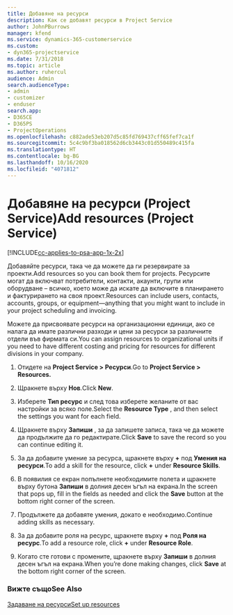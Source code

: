 ```yaml
---
title: Добавяне на ресурси
description: Как се добавят ресурси в Project Service
author: JohnPBurrows
manager: kfend
ms.service: dynamics-365-customerservice
ms.custom:
- dyn365-projectservice
ms.date: 7/31/2018
ms.topic: article
ms.author: ruhercul
audience: Admin
search.audienceType:
- admin
- customizer
- enduser
search.app:
- D365CE
- D365PS
- ProjectOperations
ms.openlocfilehash: c882ade53eb207d5c85fd769437cff65fef7ca1f
ms.sourcegitcommit: 5c4c9bf3ba018562d6cb3443c01d550489c415fa
ms.translationtype: HT
ms.contentlocale: bg-BG
ms.lasthandoff: 10/16/2020
ms.locfileid: "4071812"
---
```

# <a name="add-resources-project-service"></a><span data-ttu-id="5fb4b-103">Добавяне на ресурси (Project Service)</span><span class="sxs-lookup"><span data-stu-id="5fb4b-103">Add resources (Project Service)</span></span>

[!INCLUDE[cc-applies-to-psa-app-1x-2x](../includes/cc-applies-to-psa-app-1x-2x.md)]

<span data-ttu-id="5fb4b-104">Добавяйте ресурси, така че да можете да ги резервирате за проекти.</span><span class="sxs-lookup"><span data-stu-id="5fb4b-104">Add resources so you can book them for projects.</span></span> <span data-ttu-id="5fb4b-105">Ресурсите могат да включват потребители, контакти, акаунти, групи или оборудване – всичко, което може да искате да включите в планирането и фактурирането на своя проект.</span><span class="sxs-lookup"><span data-stu-id="5fb4b-105">Resources can include users, contacts, accounts, groups, or equipment—anything that you might want to include in your project scheduling and invoicing.</span></span>  
  
<span data-ttu-id="5fb4b-106">Можете да присвоявате ресурси на организационни единици, ако се налага да имате различни разходи и цени за ресурси за различните отдели във фирмата си.</span><span class="sxs-lookup"><span data-stu-id="5fb4b-106">You can assign resources to organizational units if you need to have different costing and pricing for resources for different divisions in your company.</span></span>  
  
1.  <span data-ttu-id="5fb4b-107">Отидете на **Project Service > Ресурси**.</span><span class="sxs-lookup"><span data-stu-id="5fb4b-107">Go to **Project Service > Resources.**</span></span>  
  
2.  <span data-ttu-id="5fb4b-108">Щракнете върху **Нов**.</span><span class="sxs-lookup"><span data-stu-id="5fb4b-108">Click **New**.</span></span>  
  
3.  <span data-ttu-id="5fb4b-109">Изберете **Тип ресурс** и след това изберете желаните от вас настройки за всяко поле.</span><span class="sxs-lookup"><span data-stu-id="5fb4b-109">Select the **Resource Type** , and then select the settings you want for each field.</span></span>  
  
4.  <span data-ttu-id="5fb4b-110">Щракнете върху **Запиши** , за да запишете записа, така че да можете да продължите да го редактирате.</span><span class="sxs-lookup"><span data-stu-id="5fb4b-110">Click **Save** to save the record so you can continue editing it.</span></span>  
  
5.  <span data-ttu-id="5fb4b-111">За да добавите умение за ресурса, щракнете върху **+** под **Умения на ресурси**.</span><span class="sxs-lookup"><span data-stu-id="5fb4b-111">To add a skill for the resource, click **+** under **Resource Skills**.</span></span>  
  
6.  <span data-ttu-id="5fb4b-112">В появилия се екран попълнете необходимите полета и щракнете върху бутона **Запиши** в долния десен ъгъл на екрана.</span><span class="sxs-lookup"><span data-stu-id="5fb4b-112">In the screen that pops up, fill in the fields as needed and click the **Save** button at the bottom right corner of the screen.</span></span>  
  
7.  <span data-ttu-id="5fb4b-113">Продължете да добавяте умения, докато е необходимо.</span><span class="sxs-lookup"><span data-stu-id="5fb4b-113">Continue adding skills as necessary.</span></span>  
  
8.  <span data-ttu-id="5fb4b-114">За да добавите роля на ресурс, щракнете върху **+** под **Роля на ресурс**.</span><span class="sxs-lookup"><span data-stu-id="5fb4b-114">To add a resource role, click **+** under **Resource Role**.</span></span>  
  
9. <span data-ttu-id="5fb4b-115">Когато сте готови с промените, щракнете върху **Запиши** в долния десен ъгъл на екрана.</span><span class="sxs-lookup"><span data-stu-id="5fb4b-115">When you’re done making changes, click **Save** at the bottom right corner of the screen.</span></span>  
  
### <a name="see-also"></a><span data-ttu-id="5fb4b-116">Вижте също</span><span class="sxs-lookup"><span data-stu-id="5fb4b-116">See Also</span></span>  
 [<span data-ttu-id="5fb4b-117">Задаване на ресурси</span><span class="sxs-lookup"><span data-stu-id="5fb4b-117">Set up resources</span></span>](../psa/set-up-resources.md)
